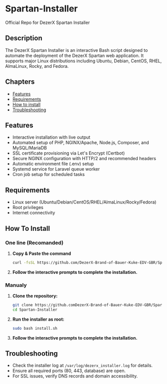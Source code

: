 # Spartan-Installer

Official Repo for DezerX Spartan Installer

## Description

The DezerX Spartan Installer is an interactive Bash script designed to automate the deployment of the DezerX Spartan web application. It supports major Linux distributions including Ubuntu, Debian, CentOS, RHEL, AlmaLinux, Rocky, and Fedora.

## Chapters

- [Features](https://github.com/DezerX-Brand-of-Bauer-Kuke-EDV-GBR/Spartan-Installer#Features)
- [Requirements](https://github.com/DezerX-Brand-of-Bauer-Kuke-EDV-GBR/Spartan-Installer#Requirements)
- [How to install](https://github.com/DezerX-Brand-of-Bauer-Kuke-EDV-GBR/Spartan-Installer#How-To-install)
- [Troubleshooting](https://github.com/DezerX-Brand-of-Bauer-Kuke-EDV-GBR/Spartan-Installer#Troubleshooting)

## Features

- Interactive installation with live output
- Automated setup of PHP, NGINX/Apache, Node.js, Composer, and MySQL/MariaDB
- SSL certificate provisioning via Let's Encrypt (Certbot)
- Secure NGINX configuration with HTTP/2 and recommended headers
- Automatic environment file (.env) setup
- Systemd service for Laravel queue worker
- Cron job setup for scheduled tasks

## Requirements

- Linux server (Ubuntu/Debian/CentOS/RHEL/AlmaLinux/Rocky/Fedora)
- Root privileges
- Internet connectivity

## How To Install

### One line (Recomanded)

1. **Copy & Paste the command**
   ```bash
   curl -fsSL https://github.com/DezerX-Brand-of-Bauer-Kuke-EDV-GBR/Spartan-Installer/releases/latest/download/spartan_installer.sh | sudo bash
   ```

2. **Follow the interactive prompts to complete the installation.**


### Manualy

1. **Clone the repository:**

   ```bash
   git clone https://github.comDezerX-Brand-of-Bauer-Kuke-EDV-GBR/Spartan-Installer.git
   cd Spartan-Installer
   ```

2. **Run the installer as root:**

   ```bash
   sudo bash install.sh
   ```

3. **Follow the interactive prompts to complete the installation.**


## Troubleshooting

- Check the installer log at `/var/log/dezerx_installer.log` for details.
- Ensure all required ports (80, 443, database) are open.
- For SSL issues, verify DNS records and domain accessibility.
